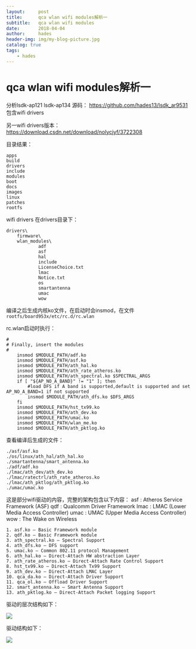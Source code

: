 ```yaml
---
layout:     post
title:      qca wlan wifi modules解析一
subtitle:   qca wlan wifi modules
date:       2018-04-04
author:     hades
header-img: img/my-blog-picture.jpg
catalog: true
tags:
    - hades
---
```


# qca wlan wifi modules解析一

分析lsdk-ap121  lsdk-ap134
源码： https://github.com/hades13/lsdk_ar9531
包含wifi drivers 

另一wifi drivers版本： 
https://download.csdn.net/download/nolycjyf/3722308


目录结果：
```
apps
build 
drivers 
include 
modules 
boot  
docs   
images   
linux    
patches
rootfs
```
wifi drivers 在drivers目录下： 
```
drivers\
    firmware\  
    wlan_modules\
            adf  
            asf  
            hal  
            include  
            LicenseChoice.txt  
            lmac  
            Notice.txt  
            os  
            smartantenna  
            umac  
            wow
```

编译之后生成内核ko文件，在启动时会insmod，在文件
`rootfs/board953x/etc/rc.d/rc.wlan` 

rc.wlan启动时执行： 
```
#
# Finally, insert the modules
#
    insmod $MODULE_PATH/adf.ko
    insmod $MODULE_PATH/asf.ko
    insmod $MODULE_PATH/ath_hal.ko
    insmod $MODULE_PATH/ath_rate_atheros.ko
    insmod $MODULE_PATH/ath_spectral.ko $SPECTRAL_ARGS
    if [ "${AP_NO_A_BAND}" != "1" ]; then
        #load DFS if A band is supported,default is supported and set AP_NO_A_BAND=1 if not supported
        insmod $MODULE_PATH/ath_dfs.ko $DFS_ARGS
    fi
    insmod $MODULE_PATH/hst_tx99.ko
    insmod $MODULE_PATH/ath_dev.ko
    insmod $MODULE_PATH/umac.ko
    insmod $MODULE_PATH/wlan_me.ko
    insmod $MODULE_PATH/ath_pktlog.ko
```

查看编译后生成的文件： 
```
./asf/asf.ko
./os/linux/ath_hal/ath_hal.ko
./smartantenna/smart_antenna.ko
./adf/adf.ko
./lmac/ath_dev/ath_dev.ko
./lmac/ratectrl/ath_rate_atheros.ko
./lmac/ath_pktlog/ath_pktlog.ko
./umac/umac.ko
```
这是部分wifi驱动的内容，完整的架构包含以下内容： 
asf : Atheros Service Framework (ASF)
qdf : Qualcomm Driver Framework
lmac : LMAC (Lower Media Access Controller)
umac : UMAC (Upper Media Access Controller)
wow : The Wake on Wireless

```
1. asf.ko – Basic Framework module
2. qdf.ko – Basic Framework module
3. ath_spectral.ko – Spectral Support
4. ath_dfs.ko – DFS support
5. umac.ko – Common 802.11 protocol Management
6. ath_hal.ko – Direct-Attach HW abstraction Layer
7. ath_rate_atheros.ko – Direct-Attach Rate Control Support
8. hst_tx99.ko – Direct-Attach Tx99 Support
9. ath_dev.ko – Direct-Attach LMAC Layer
10. qca_da.ko – Direct-Attach Driver Support
11. qca_ol.ko – Offload Driver Support
12. smart_antenna.ko – Smart Antenna Support
13. ath_pktlog.ko – Direct-Attach Packet logging Support
```
驱动的层次结构如下： 

![](https://user-gold-cdn.xitu.io/2018/4/3/16289e58d999a8fb?w=885&h=444&f=png&s=81184)

驱动结构如下： 

![](https://user-gold-cdn.xitu.io/2018/4/3/16289e5e626deb31?w=572&h=381&f=png&s=23298)


